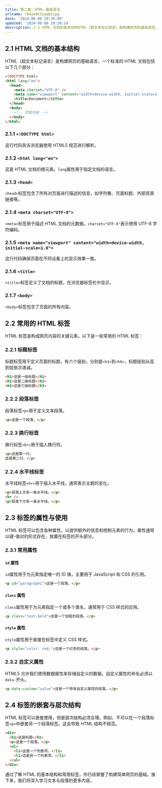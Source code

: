 ```yaml
---
title: 第二章：HTML 基础语法
urlname: rb4ye0t3yaqbxzpg
date: '2024-06-06 20:30:09'
updated: '2024-06-06 20:30:24'
description: 2.1 HTML 文档的基本结构HTML（超文本标记语言）是构建网页的基础语言。一个标准的 HTML 文档包括以下几个部分：<!DOCTYPE html> <html lang="en">   <head>     <meta charset="UTF-8" />     <meta name...
---
```

## 2.1 HTML 文档的基本结构

HTML（超文本标记语言）是构建网页的基础语言。一个标准的 HTML 文档包括以下几个部分：

```html
<!DOCTYPE html>
<html lang="en">
  <head>
    <meta charset="UTF-8" />
    <meta name="viewport" content="width=device-width, initial-scale=1.0" />
    <title>Document</title>
  </head>
  <body>
    <!-- 页面内容 -->
  </body>
</html>
```

### 2.1.1 `<!DOCTYPE html>`

这行代码告诉浏览器使用 HTML5 规范进行解析。

### 2.1.2 `<html lang="en">`

这是 HTML 文档的根元素。`lang`属性用于指定文档的语言。

### 2.1.3 `<head>`

`<head>`标签包含了所有对页面进行描述的信息，如字符集、页面标题、外部资源链接等。

### 2.1.4 `<meta charset="UTF-8">`

`<meta>`标签用于描述 HTML 文档的元数据。`charset="UTF-8"`表示使用 UTF-8 字符编码。

### 2.1.5 `<meta name="viewport" content="width=device-width, initial-scale=1.0">`

这行代码确保页面在不同设备上的显示效果一致。

### 2.1.6 `<title>`

`<title>`标签定义了文档的标题，在浏览器标签栏中显示。

### 2.1.7 `<body>`

`<body>`标签包含了页面的所有内容。

## 2.2 常用的 HTML 标签

HTML 标签是构成网页内容的关键元素。以下是一些常用的 HTML 标签：

### 2.2.1 标题标签

标题标签用于定义页面的标题，有六个级别，分别是`<h1>`到`<h6>`，标题级别从高到低依次递减。

```html
<h1>这是一级标题</h1>
<h2>这是二级标题</h2>
<h3>这是三级标题</h3>
```

### 2.2.2 段落标签

段落标签`<p>`用于定义文本段落。

```html
<p>这是一个段落。</p>
```

### 2.2.3 换行标签

换行标签`<br>`用于插入换行符。

```html
<p>这是第一行。
这是第二行。</p>
```

### 2.2.4 水平线标签

水平线标签`<hr>`用于插入水平线，通常表示主题的变化。

```html
<p>段落上方有一条水平线。</p>
<hr />
<p>段落下方有一条水平线。</p>
```

## 2.3 标签的属性与使用

HTML 标签可以包含各种属性，以提供额外的信息和控制元素的行为。属性通常以键-值对的形式存在，放置在标签的开头部分。

### 2.3.1 常用属性

#### `id` 属性

`id`属性用于为元素指定唯一的 ID 值，主要用于 JavaScript 和 CSS 的引用。

```html
<p id="paragraph1">这是一个段落。</p>
```

#### `class` 属性

`class`属性用于为元素指定一个或多个类名，通常用于 CSS 样式的应用。

```html
<p class="text-bold">这是一个加粗的段落。</p>
```

#### `style` 属性

`style`属性用于直接在标签中定义 CSS 样式。

```html
<p style="color: red;">这是一个红色的段落。</p>
```

### 2.3.2 自定义属性

HTML5 允许我们使用数据属性来存储自定义的数据。自定义属性的命名必须以`data-`开头。

```html
<p data-custom="value">这是一个带有自定义属性的段落。</p>
```

## 2.4 标签的嵌套与层次结构

HTML 标签可以嵌套使用，但是层次结构必须合理。例如，不可以在一个段落标签`<p>`中嵌套另一个段落标签。这会导致 HTML 结构不规范。

```html
<div>
  <h1>这是标题</h1>
  <p>这是一个段落。</p>
  <ul>
    <li>这是一个列表项。</li>
    <li>这是另一个列表项。</li>
  </ul>
</div>
```

通过了解 HTML 的基本结构和常用标签，你已经掌握了构建简单网页的基础。接下来，我们将深入学习文本与段落的更多内容。

